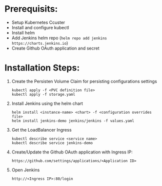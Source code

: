 # Prerequisits:
- Setup Kubernetes Ccuster
- Install and configure kubectl
- Install helm
- Add Jenkins helm repo (`helm repo add jenkins https://charts.jenkins.io`)
- Create Github OAuth application and secret

# Installation Steps:
1) Create the Persisten Volume Claim for persisting configurations settings
    ```
    kubectl apply -f <PVC definition file>
    kubectl apply -f storage.yaml
    ```

2) Install Jenkins using the helm chart
    ```
    helm install <instance-name> <chart> -f <configuration overrides file>
    helm install jenkins-demo jenkins/jenkins -f values.yaml
    ```

3) Get the LoadBalancer Ingress
    ```
    kubectl describe service <service name>
    kubectl describe service jenkins-demo
    ```
    
4) Create/Update the Github OAuth application with Ingress IP:

    `https://github.com/settings/applications/<Application ID>`
    
5) Open Jenkins

    `http://<Ingress IP>:80/login`
    